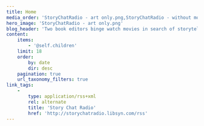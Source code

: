 ```yaml
---
title: Home
media_order: 'StoryChatRadio - art only.png,StoryChatRadio - without movie screen.png'
hero_image: 'StoryChatRadio - art only.png'
blog_header: 'Two book editors binge watch movies in search of storytelling gems. Their sacrifice is your novel’s gain.'
content:
    items:
        - '@self.children'
    limit: 18
    order:
        by: date
        dir: desc
    pagination: true
    url_taxonomy_filters: true
link_tags:
    -
        type: application/rss+xml
        rel: alternate
        title: 'Story Chat Radio'
        href: 'http://storychatradio.libsyn.com/rss'
---
```


